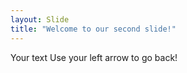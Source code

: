 ```yaml
---
layout: Slide
title: "Welcome to our second slide!"
---
```

Your text
Use your left arrow to go back!

